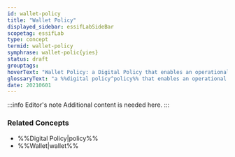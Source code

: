```yaml
---
id: wallet-policy
title: "Wallet Policy"
displayed_sidebar: essifLabSideBar
scopetag: essifLab
type: concept
termid: wallet-policy
symphrase: wallet-polic{yies}
status: draft
grouptags:
hoverText: "Wallet Policy: a Digital Policy that enables an operational Wallet component to function in accordance with the Objectives of its Principal."
glossaryText: "a %%digital policy^policy%% that enables an operational %%wallet^wallet%% component to function in accordance with the %%objectives^objective%% of its %%principal^principal%%."
date: 20210601
---
```


:::info Editor's note
Additional content is needed here.
:::

### Related Concepts
- %%Digital Policy|policy%%
- %%Wallet|wallet%%
